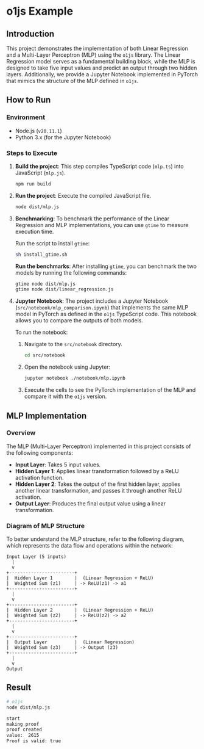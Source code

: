 # o1js Example

## Introduction

This project demonstrates the implementation of both Linear Regression and a Multi-Layer Perceptron (MLP) using the `o1js` library. 
The Linear Regression model serves as a fundamental building block, while the MLP is designed to take five input values and predict an output through two hidden layers. 
Additionally, we provide a Jupyter Notebook implemented in PyTorch that mimics the structure of the MLP defined in `o1js`. 

## How to Run

### Environment

- Node.js (`v20.11.1`)
- Python 3.x (for the Jupyter Notebook)

### Steps to Execute

1. **Build the project**: 
This step compiles TypeScript code (`mlp.ts`) into JavaScript (`mlp.js`).
   
   ```bash
   npm run build
   ```

2. **Run the project**: 
Execute the compiled JavaScript file.
   
   ```bash
   node dist/mlp.js
   ```

3. **Benchmarking**: 
To benchmark the performance of the Linear Regression and MLP implementations, you can use `gtime` to measure execution time.

   Run the script to install `gtime`:

   ```bash
   sh install_gtime.sh
   ```

   **Run the benchmarks**: After installing `gtime`, you can benchmark the two models by running the following commands:

   ```bash
   gtime node dist/mlp.js
   gtime node dist/linear_regression.js
   ```

4. **Jupyter Notebook**: 
The project includes a Jupyter Notebook (`src/notebook/mlp_comparison.ipynb`) that implements the same MLP model in PyTorch as defined in the `o1js` TypeScript code. 
This notebook allows you to compare the outputs of both models.

   To run the notebook:

   1. Navigate to the `src/notebook` directory.

      ```bash
      cd src/notebook
      ```

   2. Open the notebook using Jupyter:

      ```bash
      jupyter notebook ./notebook/mlp.ipynb
      ```

   3. Execute the cells to see the PyTorch implementation of the MLP and compare it with the `o1js` version.

## MLP Implementation

### Overview

The MLP (Multi-Layer Perceptron) implemented in this project consists of the following components:

- **Input Layer**: Takes 5 input values.
- **Hidden Layer 1**: Applies linear transformation followed by a ReLU activation function.
- **Hidden Layer 2**: Takes the output of the first hidden layer, applies another linear transformation, and passes it through another ReLU activation.
- **Output Layer**: Produces the final output value using a linear transformation.

### Diagram of MLP Structure

To better understand the MLP structure, refer to the following diagram, which represents the data flow and operations within the network:

```
Input Layer (5 inputs)
  |
  v
+------------------------+
|  Hidden Layer 1        |  (Linear Regression + ReLU)
|  Weighted Sum (z1)     | -> ReLU(z1) -> a1
+------------------------+
  |
  v
+------------------------+
|  Hidden Layer 2        |  (Linear Regression + ReLU)
|  Weighted Sum (z2)     | -> ReLU(z2) -> a2
+------------------------+
  |
  v
+------------------------+
|  Output Layer          |  (Linear Regression)
|  Weighted Sum (z3)     | -> Output (z3)
+------------------------+
  |
  v
Output
```

## Result

```bash
# o1js
node dist/mlp.js

start
making proof
proof created
value:  2615
Proof is valid: true
```
